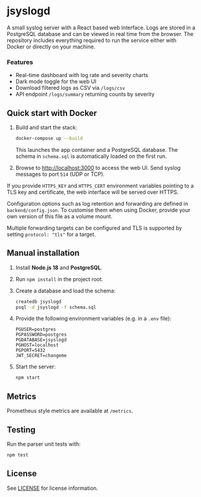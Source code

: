 # jsyslogd

A small syslog server with a React based web interface. Logs are stored in a
PostgreSQL database and can be viewed in real time from the browser. The
repository includes everything required to run the service either with Docker or
directly on your machine.

### Features

- Real-time dashboard with log rate and severity charts
- Dark mode toggle for the web UI
- Download filtered logs as CSV via `/logs/csv`
- API endpoint `/logs/summary` returning counts by severity

## Quick start with Docker

1. Build and start the stack:

   ```bash
   docker-compose up --build
   ```

   This launches the app container and a PostgreSQL database. The schema in
   `schema.sql` is automatically loaded on the first run.

2. Browse to <http://localhost:3000> to access the web UI. Send syslog messages
   to port `514` (UDP or TCP).

If you provide `HTTPS_KEY` and `HTTPS_CERT` environment variables pointing to a
TLS key and certificate, the web interface will be served over HTTPS.

Configuration options such as log retention and forwarding are defined in
`backend/config.json`. To customise them when using Docker, provide your own
version of this file as a volume mount.

Multiple forwarding targets can be configured and TLS is supported by setting
`protocol: "tls"` for a target.

## Manual installation

1. Install **Node.js 18** and **PostgreSQL**.
2. Run `npm install` in the project root.
3. Create a database and load the schema:

   ```bash
   createdb jsyslogd
   psql -d jsyslogd -f schema.sql
   ```

4. Provide the following environment variables (e.g. in a `.env` file):

   ```
   PGUSER=postgres
   PGPASSWORD=postgres
   PGDATABASE=jsyslogd
   PGHOST=localhost
   PGPORT=5432
   JWT_SECRET=changeme
   ```

5. Start the server:

   ```bash
   npm start
   ```

## Metrics

Prometheus style metrics are available at `/metrics`.

## Testing

Run the parser unit tests with:

```bash
npm test
```

## License

See [LICENSE](LICENSE) for license information.
